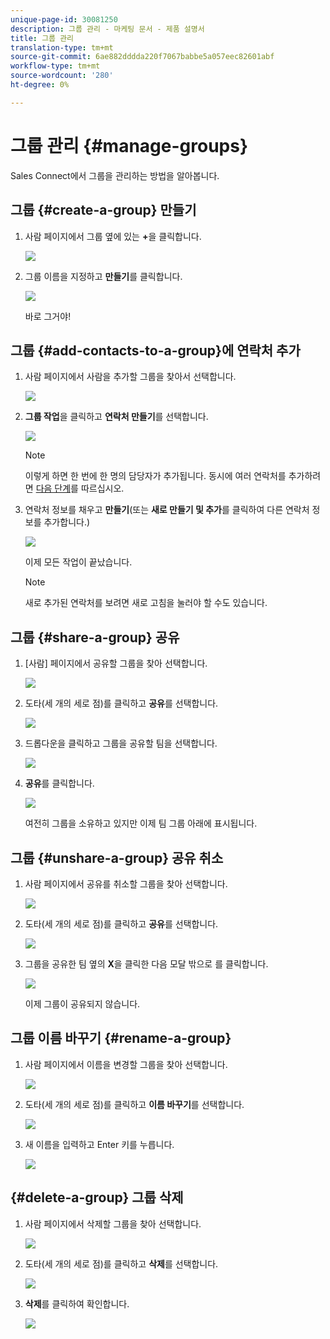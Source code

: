 ```yaml
---
unique-page-id: 30081250
description: 그룹 관리 - 마케팅 문서 - 제품 설명서
title: 그룹 관리
translation-type: tm+mt
source-git-commit: 6ae882dddda220f7067babbe5a057eec82601abf
workflow-type: tm+mt
source-wordcount: '280'
ht-degree: 0%

---
```



# 그룹 관리 {#manage-groups}

Sales Connect에서 그룹을 관리하는 방법을 알아봅니다.

## 그룹 {#create-a-group} 만들기

1. 사람 페이지에서 그룹 옆에 있는 **+**&#x200B;을 클릭합니다.

   ![](assets/one-4.png)

1. 그룹 이름을 지정하고 **만들기**&#x200B;를 클릭합니다.

   ![](assets/two-3.png)

   바로 그거야!

## 그룹 {#add-contacts-to-a-group}에 연락처 추가

1. 사람 페이지에서 사람을 추가할 그룹을 찾아서 선택합니다.

   ![](assets/three-3.png)

1. **그룹 작업**&#x200B;을 클릭하고 **연락처 만들기**&#x200B;를 선택합니다.

   ![](assets/four-3.png)

   >[!NOTE]
   >
   >이렇게 하면 한 번에 한 명의 담당자가 추가됩니다. 동시에 여러 연락처를 추가하려면 [다음 단계](/help/marketo/product-docs/marketo-sales-connect/people/managing-contacts/import-contacts-via-csv.md)를 따르십시오.

1. 연락처 정보를 채우고 **만들기**(또는 **새로 만들기 및 추가**&#x200B;를 클릭하여 다른 연락처 정보를 추가합니다.)

   ![](assets/five-3.png)

   이제 모든 작업이 끝났습니다.

   >[!NOTE]
   >
   >새로 추가된 연락처를 보려면 새로 고침을 눌러야 할 수도 있습니다.

## 그룹 {#share-a-group} 공유

1. [사람] 페이지에서 공유할 그룹을 찾아 선택합니다.

   ![](assets/six.png)

1. 도타(세 개의 세로 점)를 클릭하고 **공유**&#x200B;를 선택합니다.

   ![](assets/seven.png)

1. 드롭다운을 클릭하고 그룹을 공유할 팀을 선택합니다.

   ![](assets/eight.png)

1. **공유**&#x200B;를 클릭합니다.

   ![](assets/nine.png)

   여전히 그룹을 소유하고 있지만 이제 팀 그룹 아래에 표시됩니다.

## 그룹 {#unshare-a-group} 공유 취소

1. 사람 페이지에서 공유를 취소할 그룹을 찾아 선택합니다.

   ![](assets/ten.png)

1. 도타(세 개의 세로 점)를 클릭하고 **공유**&#x200B;를 선택합니다.

   ![](assets/eleven.png)

1. 그룹을 공유한 팀 옆의 **X**&#x200B;을 클릭한 다음 모달 밖으로 를 클릭합니다.

   ![](assets/twelve.png)

   이제 그룹이 공유되지 않습니다.

## 그룹 이름 바꾸기 {#rename-a-group}

1. 사람 페이지에서 이름을 변경할 그룹을 찾아 선택합니다.

   ![](assets/six.png)

1. 도타(세 개의 세로 점)를 클릭하고 **이름 바꾸기**&#x200B;를 선택합니다.

   ![](assets/thirteen.png)

1. 새 이름을 입력하고 Enter 키를 누릅니다.

   ![](assets/fourteen.png)

## {#delete-a-group} 그룹 삭제

1. 사람 페이지에서 삭제할 그룹을 찾아 선택합니다.

   ![](assets/fifteen.png)

1. 도타(세 개의 세로 점)를 클릭하고 **삭제**&#x200B;를 선택합니다.

   ![](assets/sixteen.png)

1. **삭제**&#x200B;를 클릭하여 확인합니다.

   ![](assets/seventeen.png)
